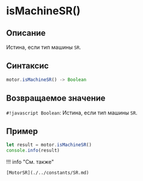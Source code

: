 # isMachineSR()

## Описание
Истина, если тип машины `SR`.

## Синтаксис
```javascript
motor.isMachineSR() -> Boolean
```

## Возвращаемое значение
`#!javascript Boolean`: Истина, если тип машины `SR`.

## Пример
```javascript linenums="1"
let result = motor.isMachineSR()
console.info(result)
```

!!! info "См. также"

    [MotorSR](./../constants/SR.md)

